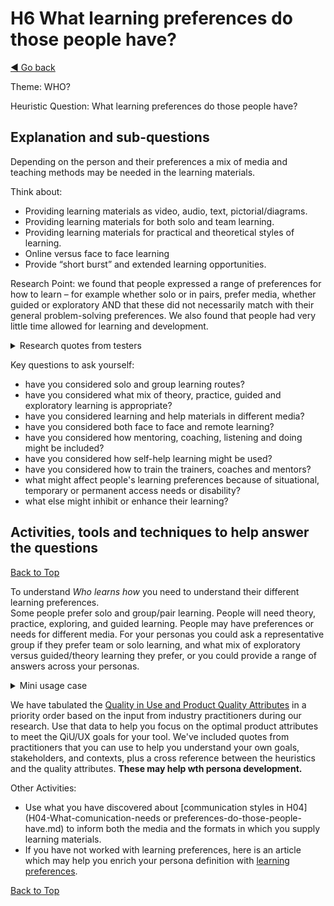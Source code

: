 <a name="TopofPage"></a>
# H6 What learning preferences do those people have?
[◄ Go back](README.md)

Theme: WHO?

Heuristic Question: What learning preferences do those people have?

## Explanation and sub-questions

Depending on the person and their preferences a mix of media and teaching methods may be needed in the learning materials.

Think about: 
- Providing learning materials as video, audio, text, pictorial/diagrams.
- Providing learning materials for both solo and team learning.
- Providing learning materials for practical and theoretical styles of learning.
- Online versus face to face learning
- Provide “short burst” and extended learning opportunities.

Research Point: we found that people expressed a range of preferences for how to learn – for example whether solo or in pairs, prefer media, whether guided or exploratory AND that these did not necessarily match with their general problem-solving preferences. We also found that people had very little time allowed for learning and development.

<details cose>
<summary>Research quotes from testers</summary>


*``videos and training courses waste my time ... videos are too slow ... skimming text is quicker''*

*``video over text - small bites''*

*``learning materials not always appropriate [lots of self study in the organization, very narrow in how it manages learning preferences] to read or video [is] too limited / too narrow [they] try to choose one size fits all''*

</details>

Key questions to ask yourself:
- have you considered solo and group learning routes?
- have you considered what mix of theory, practice, guided and exploratory learning is appropriate?
- have you considered learning and help materials in different media?
- have you considered both face to face and remote learning?
- have you considered how mentoring, coaching, listening and doing might be included?
- have you considered how self-help learning might be used?
- have you considered how to train the trainers, coaches and mentors?
- what might affect people's learning preferences because of situational, temporary or permanent access needs or disability?
- what else might inhibit or enhance their learning? 

## Activities, tools and techniques to help answer the questions

[Back to Top](#TopofPage)

To understand *Who learns how* you need to understand their different learning preferences.  
Some people prefer solo and group/pair learning.  People will need theory, practice, exploring, and guided learning. People may have preferences or needs for different media.
For your personas you could ask a representative group if they prefer team or solo learning, and what mix of exploratory versus guided/theory learning they prefer, or you could provide a range of answers across your personas. 

<details close>
<summary>Mini usage case</summary>

In one trial of the heuristics, we asked a group of people who were choosing a tool to enable their team to work together about learning and problem solving preferences. We found a wide range of preferences across solo and group learning, and that these were not the same as problem solving preferences. The graph shows that some of the people in the group preferred to learn solo, even if they preferred team problem solving. Similarly there was a range of responses to whether learning was best done practical/exploratory or guided/reading/theory. Note that this is true for this specific group; it may not be generally true.  


![graph shows preference for learning solo or team drop from 40% preferring solo learning down to none preferring all team learning. Preference of 50% of participants to have mix of learning by doing and through theory. Problem solving preferences are more team based and about the same for exploratory versus guided/theory.][learningpref](learning-pref-graph.jpg)

[learningpref]: learning-pref-graph.jpg

To get the results in the graph above, we asked four questions on a Lickert Scale:

- 	when learning something new	do you prefer learning more solo	or more in a team?
- 	when solving problems	do you prefer problem solving more solo	or more in a team?
- 	when learning something new	learning do you prefer more doing/ practice	or more reading/theory?
- 	when solving problems	do you prefer problem solving more by exploring/doing	or more by following theory/rules?

</details>


We have tabulated the [Quality in Use and Product Quality Attributes](Qualityattributesv2.md) in a priority order based on the input from industry practitioners during our research. Use that data to help you focus on the optimal product attributes to meet the QiU/UX goals for your tool. We've included quotes from practitioners that you can use to help you understand your own goals, stakeholders, and contexts, plus a cross reference between the heuristics and the quality attributes. **These may help wth persona development.**

Other Activities: 
- Use what you have discovered about [communication styles in H04](H04-What-comunication-needs or preferences-do-those-people-have.md) to inform both the media and the formats in which you supply learning materials.
- If you have not worked with learning preferences, here is an article which may help you enrich your persona definition with [learning preferences](https://cultivatedmanagement.com/two-learning-styles/).

[Back to Top](#TopofPage)
